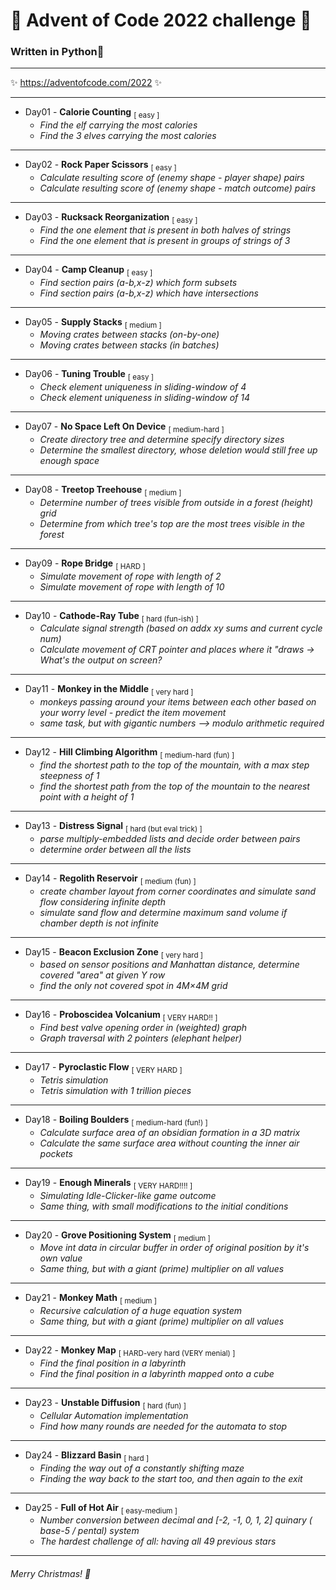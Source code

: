 # 🎄 Advent of Code 2022 challenge 🎄

### Written in **Python**🐍
___
✨ https://adventofcode.com/2022 ✨
___
-   Day01 - **Calorie Counting** <sub>[ easy ]</sub>
    -   *Find the elf carrying the most calories*
    -   *Find the 3 elves carrying the most calories*
___
-   Day02 - **Rock Paper Scissors** <sub>[ easy ]</sub>
    -   *Calculate resulting score of (enemy shape - player shape) pairs*
    -   *Calculate resulting score of (enemy shape - match outcome) pairs*
___
-   Day03 - **Rucksack Reorganization** <sub>[ easy ]</sub>
    -   *Find the one element that is present in both halves of strings*
    -   *Find the one element that is present in groups of strings of 3*
___
-   Day04 - **Camp Cleanup** <sub>[ easy ]</sub>
    -   *Find section pairs (a-b,x-z) which form subsets*
    -   *Find section pairs (a-b,x-z) which have intersections*
___
-   Day05 - **Supply Stacks** <sub>[ medium ]</sub>
    -   *Moving crates between stacks (on-by-one)*
    -   *Moving crates between stacks (in batches)*
___
-   Day06 - **Tuning Trouble** <sub>[ easy ]</sub>
    -   *Check element uniqueness in sliding-window of 4*
    -   *Check element uniqueness in sliding-window of 14*
___
-   Day07 - **No Space Left On Device** <sub>[ medium-hard ]</sub>
    -   *Create directory tree and determine specify directory sizes*
    -   *Determine the smallest directory, whose deletion would still free up enough space*
___
-   Day08 - **Treetop Treehouse** <sub>[ medium ]</sub>
    -   *Determine number of trees visible from outside in a forest (height) grid*
    -   *Determine from which tree's top are the most trees visible in the forest*
___
-   Day09 - **Rope Bridge** <sub>[ HARD ]</sub>
    -   *Simulate movement of rope with length of 2*
    -   *Simulate movement of rope with length of 10*
___
-   Day10 - **Cathode-Ray Tube** <sub>[ hard (fun-ish) ]</sub>
    -   *Calculate signal strength (based on addx xy sums and current cycle num)*
    -   *Calculate movement of CRT pointer and places where it "draws -> What's the output on screen?*
___
-   Day11 - **Monkey in the Middle** <sub>[ very hard ]</sub>
    -   *monkeys passing around your items between each other based on your worry level - predict the item movement*
    -   *same task, but with gigantic numbers --> modulo arithmetic required*
___
-   Day12 - **Hill Climbing Algorithm** <sub>[ medium-hard (fun) ]</sub>
    -   *find the shortest path to the top of the mountain, with a max step steepness of 1*
    -   *find the shortest path from the top of the mountain to the nearest point with a height of 1*
___
-   Day13 - **Distress Signal** <sub>[ hard (but eval trick) ]</sub>
    -   *parse multiply-embedded lists and decide order between pairs*
    -   *determine order between all the lists*
___
-   Day14 - **Regolith Reservoir** <sub>[ medium (fun) ]</sub>
    -   *create chamber layout from corner coordinates and simulate sand flow considering infinite depth*
    -   *simulate sand flow and determine maximum sand volume if chamber depth is not infinite*
___
-   Day15 - **Beacon Exclusion Zone** <sub>[ very hard ]</sub>
    -   *based on sensor positions and Manhattan distance, determine covered "area" at given Y row*
    -   *find the only not covered spot in 4M×4M grid*
___
-   Day16 - **Proboscidea Volcanium** <sub>[ VERY HARD!! ]</sub>
    -   *Find best valve opening order in (weighted) graph*
    -   *Graph traversal with 2 pointers (elephant helper)*
___
-   Day17 - **Pyroclastic Flow** <sub>[ VERY HARD ]</sub>
    -   *Tetris simulation*
    -   *Tetris simulation with 1 trillion pieces*
___
-   Day18 - **Boiling Boulders** <sub>[ medium-hard (fun!) ]</sub>
    -   *Calculate surface area of an obsidian formation in a 3D matrix*
    -   *Calculate the same surface area without counting the inner air pockets*
___
-   Day19 - **Enough Minerals** <sub>[ VERY HARD!!!! ]</sub>
    -   *Simulating Idle-Clicker-like game outcome*
    -   *Same thing, with small modifications to the initial conditions*
___
-   Day20 - **Grove Positioning System** <sub>[ medium ]</sub>
    -   *Move int data in circular buffer in order of original position by it's own value*
    -   *Same thing, but with a giant (prime) multiplier on all values*
___
-   Day21 - **Monkey Math** <sub>[ medium ]</sub>
    -   *Recursive calculation of a huge equation system*
    -   *Same thing, but with a giant (prime) multiplier on all values*
___
-   Day22 - **Monkey Map** <sub>[ HARD-very hard (VERY menial) ]</sub>
    -   *Find the final position in a labyrinth*
    -   *Find the final position in a labyrinth mapped onto a cube*
___
-   Day23 - **Unstable Diffusion** <sub>[ hard (fun) ]</sub>
    -   *Cellular Automation implementation*
    -   *Find how many rounds are needed for the automata to stop*
___
-   Day24 - **Blizzard Basin** <sub>[ hard ]</sub>
    -   *Finding the way out of a constantly shifting maze*
    -   *Finding the way back to the start too, and then again to the exit*
___
-   Day25 - **Full of Hot Air** <sub>[ easy-medium ]</sub>
    -   *Number conversion between decimal and [-2, -1, 0, 1, 2] quinary ( base-5 / pental) system*
    -   *The hardest challenge of all: having all 49 previous stars*
___
###### Merry Christmas! 🎄